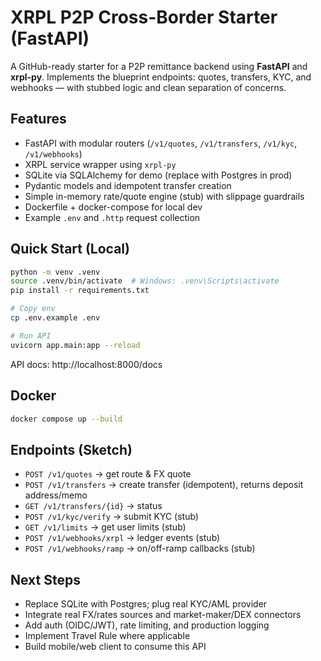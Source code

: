 # XRPL P2P Cross-Border Starter (FastAPI)

A GitHub-ready starter for a P2P remittance backend using **FastAPI** and **xrpl-py**. 
Implements the blueprint endpoints: quotes, transfers, KYC, and webhooks — with stubbed logic and clean separation of concerns.

## Features
- FastAPI with modular routers (`/v1/quotes`, `/v1/transfers`, `/v1/kyc`, `/v1/webhooks`)
- XRPL service wrapper using `xrpl-py`
- SQLite via SQLAlchemy for demo (replace with Postgres in prod)
- Pydantic models and idempotent transfer creation
- Simple in-memory rate/quote engine (stub) with slippage guardrails
- Dockerfile + docker-compose for local dev
- Example `.env` and `.http` request collection

## Quick Start (Local)
```bash
python -m venv .venv
source .venv/bin/activate  # Windows: .venv\Scripts\activate
pip install -r requirements.txt

# Copy env
cp .env.example .env

# Run API
uvicorn app.main:app --reload
```

API docs: http://localhost:8000/docs

## Docker
```bash
docker compose up --build
```

## Endpoints (Sketch)
- `POST /v1/quotes` → get route & FX quote
- `POST /v1/transfers` → create transfer (idempotent), returns deposit address/memo
- `GET /v1/transfers/{id}` → status
- `POST /v1/kyc/verify` → submit KYC (stub)
- `GET /v1/limits` → get user limits (stub)
- `POST /v1/webhooks/xrpl` → ledger events (stub)
- `POST /v1/webhooks/ramp` → on/off-ramp callbacks (stub)

## Next Steps
- Replace SQLite with Postgres; plug real KYC/AML provider
- Integrate real FX/rates sources and market-maker/DEX connectors
- Add auth (OIDC/JWT), rate limiting, and production logging
- Implement Travel Rule where applicable
- Build mobile/web client to consume this API
```